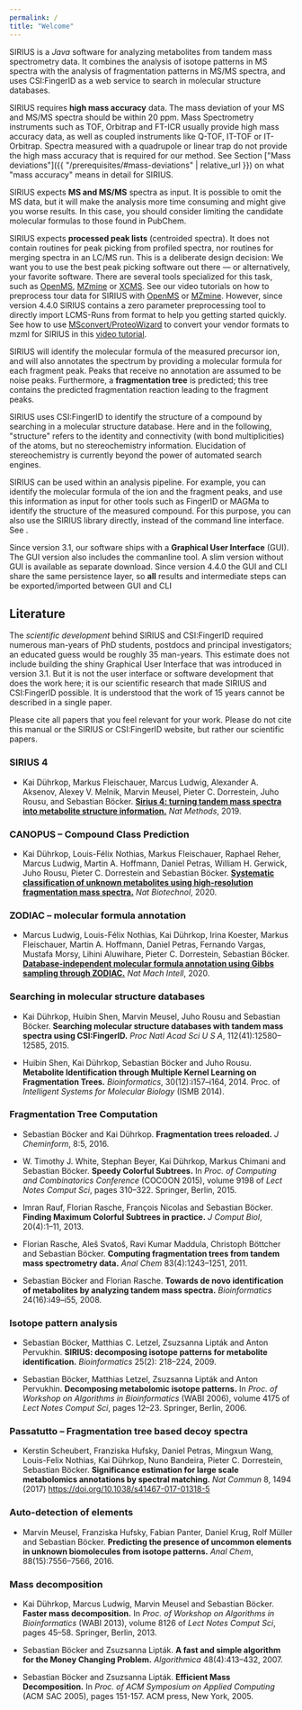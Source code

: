 ```yaml
---
permalink: /
title: "Welcome"
---
```


SIRIUS is a *Java* software for analyzing metabolites from tandem mass
spectrometry data. It combines the analysis of isotope patterns in MS
spectra with the analysis of fragmentation patterns in MS/MS spectra,
and uses CSI:FingerID as a web service to search in molecular structure
databases.

SIRIUS requires **high mass accuracy** data. The mass deviation of your
MS and MS/MS spectra should be within 20 ppm. Mass Spectrometry
instruments such as TOF, Orbitrap and FT-ICR usually provide high mass
accuracy data, as well as coupled instruments like Q-TOF, IT-TOF or
IT-Orbitrap. Spectra measured with a quadrupole or linear trap do not
provide the high mass accuracy that is required for our method. See
Section ["Mass deviations"]({{ "/prerequisites/#mass-deviations" | relative_url }}) on what "mass accuracy" means in
detail for SIRIUS.

SIRIUS expects **MS and MS/MS** spectra as input. It is possible to omit
the MS data, but it will make the analysis more time consuming and might
give you worse results. In this case, you should consider limiting the
candidate molecular formulas to those found in PubChem.

SIRIUS expects **processed peak lists** (centroided spectra). It does
not contain routines for peak picking from profiled spectra, nor
routines for merging spectra in an LC/MS run. This is a deliberate
design decision: We want you to use the best peak picking software out
there — or alternatively, your favorite software. There are several
tools specialized for this task, such as [OpenMS](https://www.openms.de/), 
[MZmine](http://mzmine.github.io/) or [XCMS](https://github.com/sneumann/xcms). 
See our video tutorials on how to preprocess tour data for SIRIUS
with [OpenMS](https://www.youtube.com/watch?v=ZTEY8_fnuZE) or 
[MZmine](https://www.youtube.com/watch?v=Q0D6q9xQLSE).
However, since version 4.4.0 SIRIUS contains a zero parameter
preprocessing tool to directly import LCMS-Runs from format 
to help you getting started quickly. See how to use 
[MSconvert/ProteoWizard](http://proteowizard.sourceforge.net/index.html)
to convert your vendor formats to mzml for SIRIUS in this 
[video tutorial](https://www.youtube.com/watch?v=xnjvZlSlp40). 

SIRIUS will identify the molecular formula of the measured precursor
ion, and will also annotates the spectrum by providing a molecular
formula for each fragment peak. Peaks that receive no annotation are
assumed to be noise peaks. Furthermore, a **fragmentation tree** is
predicted; this tree contains the predicted fragmentation reaction
leading to the fragment peaks.

SIRIUS uses CSI:FingerID to identify the structure of a compound by
searching in a molecular structure database. Here and in the following,
"structure" refers to the identity and connectivity (with bond
multiplicities) of the atoms, but no stereochemistry information.
Elucidation of stereochemistry is currently beyond the power of
automated search engines.

SIRIUS can be used within an analysis pipeline. For example, you can
identify the molecular formula of the ion and the fragment peaks, and
use this information as input for other tools such as FingerID or MAGMa
to identify the structure of the measured compound. For this purpose,
you can also use the SIRIUS library directly, instead of the command
line interface. See .

Since version 3.1, our software ships with a **Graphical User
Interface** (GUI). The GUI version also includes the commanline tool. A
slim version without GUI is available as separate download. Since
version 4.4.0 the GUI and CLI share the same persistence layer, so
**all** results and intermediate steps can be exported/imported between
GUI and CLI

## Literature

The *scientific development* behind SIRIUS and CSI:FingerID required
numerous man-years of PhD students, postdocs and principal
investigators; an educated guess would be roughly 35 man-years. This
estimate does not include building the shiny Graphical User Interface
that was introduced in version 3.1. But it is not the user interface or
software development that does the work here; it is our scientific
research that made SIRIUS and CSI:FingerID possible. It is understood
that the work of 15 years cannot be described in a single paper.

Please cite all papers that you feel relevant for your work. Please do
not cite this manual or the SIRIUS or CSI:FingerID website, but rather
our scientific papers.

### SIRIUS 4

 - Kai Dührkop, Markus Fleischauer, Marcus Ludwig, Alexander A. Aksenov, Alexey V. Melnik, Marvin Meusel, Pieter C. Dorrestein, Juho Rousu, and Sebastian Böcker.
[**Sirius 4: turning tandem mass spectra into metabolite structure information.**](https://doi.org/10.1038/s41592-019-0344-8)
*Nat Methods*, 2019.

### CANOPUS – Compound Class Prediction 
 - Kai Dührkop, Louis-Félix Nothias, Markus Fleischauer, Raphael Reher, Marcus Ludwig, Martin A. Hoffmann, Daniel Petras, William H. Gerwick, Juho Rousu, Pieter C. Dorrestein and Sebastian Böcker.
[**Systematic classification of unknown metabolites using high-resolution fragmentation mass spectra.**](https://doi.org/10.1038/s41587-020-0740-8)
*Nat Biotechnol*, 2020.

### ZODIAC – molecular formula annotation

 - Marcus Ludwig, Louis-Félix Nothias, Kai Dührkop, Irina Koester, Markus Fleischauer, Martin A. Hoffmann, Daniel Petras, Fernando Vargas, Mustafa Morsy, Lihini Aluwihare, Pieter C. Dorrestein, Sebastian Böcker.
[**Database-independent molecular formula annotation using Gibbs sampling through ZODIAC.**](https://doi.org/10.1038/s42256-020-00234-6)
*Nat Mach Intell*, 2020.

### Searching in molecular structure databases

  - Kai Dührkop, Huibin Shen, Marvin Meusel, Juho Rousu and Sebastian
    Böcker. **Searching molecular structure databases with tandem mass
    spectra using CSI:FingerID.** *Proc Natl Acad Sci U S A*,
    112(41):12580–12585, 2015.

  - Huibin Shen, Kai Dührkop, Sebastian Böcker and Juho Rousu.
    **Metabolite Identification through Multiple Kernel Learning on
    Fragmentation Trees.** *Bioinformatics*, 30(12):i157–i164, 2014.
    Proc. of *Intelligent Systems for Molecular Biology* (ISMB 2014).

### Fragmentation Tree Computation

  - Sebastian Böcker and Kai Dührkop. **Fragmentation trees reloaded.**
    *J Cheminform*, 8:5, 2016.

  - W. Timothy J. White, Stephan Beyer, Kai Dührkop, Markus Chimani and
    Sebastian Böcker. **Speedy Colorful Subtrees.** In *Proc. of
    Computing and Combinatorics Conference* (COCOON 2015), volume 9198
    of *Lect Notes Comput Sci*, pages 310–322. Springer, Berlin, 2015.

  - Imran Rauf, Florian Rasche, François Nicolas and Sebastian Böcker.
    **Finding Maximum Colorful Subtrees in practice.** *J Comput Biol*,
    20(4):1–11, 2013.

  - Florian Rasche, Aleš Svatoš, Ravi Kumar Maddula, Christoph Böttcher
    and Sebastian Böcker. **Computing fragmentation trees from tandem
    mass spectrometry data.** *Anal Chem* 83(4):1243–1251, 2011.

  - Sebastian Böcker and Florian Rasche. **Towards de novo
    identification of metabolites by analyzing tandem mass spectra.**
    *Bioinformatics* 24(16):i49–i55, 2008.

### Isotope pattern analysis

  - Sebastian Böcker, Matthias C. Letzel, Zsuzsanna Lipták and Anton
    Pervukhin. **SIRIUS: decomposing isotope patterns for metabolite
    identification.** *Bioinformatics* 25(2): 218–224, 2009.

  - Sebastian Böcker, Matthias Letzel, Zsuzsanna Lipták and Anton
    Pervukhin. **Decomposing metabolomic isotope patterns.** In *Proc.
    of Workshop on Algorithms in Bioinformatics* (WABI 2006), volume
    4175 of *Lect Notes Comput Sci*, pages 12–23. Springer, Berlin,
    2006.

### Passatutto – Fragmentation tree based decoy spectra

  - Kerstin Scheubert, Franziska Hufsky, Daniel Petras, Mingxun Wang,
    Louis-Felix Nothias, Kai Dührkop, Nuno Bandeira, Pieter C.
    Dorrestein, Sebastian Böcker. **Significance estimation for large
    scale metabolomics annotations by spectral matching.** *Nat Commun*
    8, 1494 (2017) <https://doi.org/10.1038/s41467-017-01318-5>

### Auto-detection of elements

  - Marvin Meusel, Franziska Hufsky, Fabian Panter, Daniel Krug, Rolf
    Müller and Sebastian Böcker. **Predicting the presence of uncommon
    elements in unknown biomolecules from isotope patterns.** *Anal
    Chem*, 88(15):7556–7566, 2016.

### Mass decomposition

  - Kai Dührkop, Marcus Ludwig, Marvin Meusel and Sebastian Böcker.
    **Faster mass decomposition.** In *Proc. of Workshop on Algorithms
    in Bioinformatics* (WABI 2013), volume 8126 of *Lect Notes Comput
    Sci*, pages 45–58. Springer, Berlin, 2013.

  - Sebastian Böcker and Zsuzsanna Lipták. **A fast and simple algorithm
    for the Money Changing Problem.** *Algorithmica* 48(4):413–432,
    2007.

  - Sebastian Böcker and Zsuzsanna Lipták. **Efficient Mass
    Decomposition.** In *Proc. of ACM Symposium on Applied Computing*
    (ACM SAC 2005), pages 151-157. ACM press, New York, 2005.
